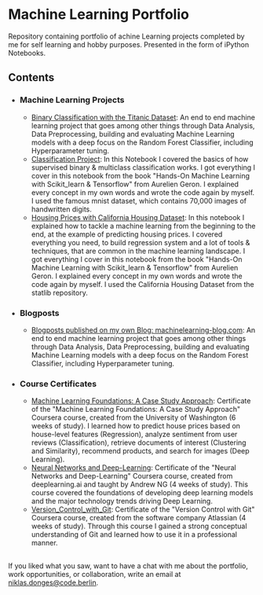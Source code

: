 # Machine Learning Portfolio
Repository containing portfolio of achine Learning projects completed by me for self learning and hobby purposes. Presented in the form of iPython Notebooks.

## Contents

- ### Machine Learning Projects

	- [Binary Classification with the Titanic Dataset](https://github.com/Donges-Niklas/Machine-Learning-Portfolio/blob/master/binary_classification_titanic.ipynb): An end to end machine learning project that goes among other things through Data Analysis, Data Preprocessing, building and evaluating Machine Learning models with a deep focus on the Random Forest Classifier, including Hyperparameter tuning. 
	- [Classification Project](https://github.com/Donges-Niklas/Machine-Learning-Portfolio/blob/master/Classification_Project.ipynb): 
	In this Notebook I covered the basics of how supervised binary & multiclass classification works. I got everything I cover in this notebook from the book "Hands-On Machine Learning with Scikit_learn & Tensorflow" from Aurelien Geron. I explained every concept in my own words and wrote the code again by myself. I used the famous mnist dataset, which contains 70,000 images of handwritten digits. 
	- [Housing Prices with California Housing Dataset](https://github.com/Donges-Niklas/Machine-Learning-Portfolio/blob/master/Housing-Prices-with-California-Housing-Dataset.ipynb): 
	In this notebook I explained how to tackle a machine learning from the beginning to the end, at the example of predicting housing prices. I covered everything you need, to build regression system and a lot of tools & techniques, that are common in the machine learning landscape. I got everything I cover in this notebook from the book "Hands-On Machine Learning with Scikit_learn & Tensorflow" from Aurelien Geron. I explained every concept in my own words and wrote the code again by myself. I used the California Housing Dataset from the statlib repository.
	
- ### Blogposts

	- [Blogposts published on my own Blog: machinelearning-blog.com](https://machinelearning-blog.com/): An end to end machine learning project that goes among other things through Data Analysis, Data Preprocessing, building and evaluating Machine Learning models with a deep focus on the Random Forest Classifier, including Hyperparameter tuning. 

- ### Course Certificates

	- [Machine Learning Foundations: A Case Study Approach](https://github.com/Donges-Niklas/Machine-Learning-Portfolio/blob/master/Machine-Learning-Foundations.pdf): Certificate of the "Machine Learning Foundations: A Case Study Approach" Coursera course, created from the University of Washington (6 weeks of study). I learned how to predict house prices based on house-level features (Regression), analyze sentiment from user reviews (Classification), retrieve documents of interest (Clustering and Similarity), recommend products, and search for images (Deep Learning).
	- [Neural Networks and Deep-Learning](https://github.com/Donges-Niklas/Machine-Learning-Portfolio/blob/master/Neural-Networks-and-Deep-Learning.pdf): Certificate of the "Neural Networks and Deep-Learning" Coursera course, created from deeplearning.ai and taught by Andrew NG (4 weeks of study). This course covered the foundations of developing deep learning models and the major technology trends driving Deep Learning.
	- [Version_Control_with_Git](https://github.com/Donges-Niklas/Machine-Learning-Portfolio/blob/master/Version_Control_with_Git.pdf): Certificate of the "Version Control with Git" Coursera course, created from the software company Atlassian (4 weeks of study). Through this course I gained a strong conceptual understanding of Git and learned how to use it in a professional manner. 

##

If you liked what you saw, want to have a chat with me about the portfolio, work opportunities, or collaboration, write an email at niklas.donges@code.berlin.
